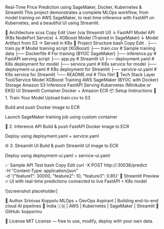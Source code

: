 Real-Time Price Prediction using SageMaker, Docker, Kubernetes & Streamlit
This project demonstrates a complete MLOps workflow, from model training on AWS SageMaker, to real-time inference with FastAPI on Kubernetes, and a beautiful UI using Streamlit.

🚀 Architecture
scss
Copy
Edit
User (via Streamlit UI)
        ↓
FastAPI Model API (K8s NodePort Service)
        ↓
XGBoost Model (Trained in SageMaker)
        ↓
Model Artifact from S3 → Served in K8s
📂 Project Structure
bash
Copy
Edit
.
├── train.py                # Model training script (XGBoost)
├── train.csv              # Sample training data
├── Dockerfile             # For training (BYOC SageMaker)
├── inference.py           # FastAPI serving script
├── app.py                 # Streamlit UI
├── deployment.yaml        # K8s deployment for model
├── service.yaml           # K8s service for model
├── deployment-ui.yaml     # K8s deployment for Streamlit
├── service-ui.yaml        # K8s service for Streamlit
└── README.md              # This file!
🔧 Tech Stack
Layer	Tool/Service
Model	XGBoost
Training	AWS SageMaker (BYOC with Docker)
Storage	Amazon S3
Inference	FastAPI
Serving	Kubernetes (Minikube or EKS)
UI	Streamlit
Container	Docker + Amazon ECR
📦 Setup Instructions
🧠 1. Train Your Model
Upload train.csv to S3

Build and push Docker image to ECR

Launch SageMaker training job using custom container

🐳 2. Inference API
Build & push FastAPI Docker image to ECR

Deploy using deployment.yaml + service.yaml

🌐 3. Streamlit UI
Build & push Streamlit UI image to ECR

Deploy using deployment-ui.yaml + service-ui.yaml

✅ Sample API Test
bash
Copy
Edit
curl -X POST http://<node-ip>:30036/predict \
  -H "Content-Type: application/json" \
  -d '{"feature1": 30000, "feature2": 10, "feature3": 0.85}'
📸 Streamlit Preview
🔥 UI with real-time predictions connected to live FastAPI + K8s model

![screenshot placeholder]

🙌 Author
Srinivas Koppolu
MLOps + DevOps Aspirant | Building end-to-end cloud AI pipelines
📍 India 🇮🇳 | AWS | Kubernetes | SageMaker | Streamlit
🔗 GitHub: koppsrinu

📘 License
MIT License — free to use, modify, deploy with your own data.
